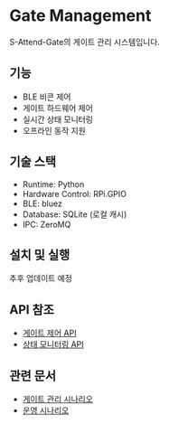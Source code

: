 # Gate Management

S-Attend-Gate의 게이트 관리 시스템입니다.

## 기능

- BLE 비콘 제어
- 게이트 하드웨어 제어
- 실시간 상태 모니터링
- 오프라인 동작 지원

## 기술 스택

- Runtime: Python
- Hardware Control: RPi.GPIO
- BLE: bluez
- Database: SQLite (로컬 캐시)
- IPC: ZeroMQ

## 설치 및 실행

추후 업데이트 예정

## API 참조

- [게이트 제어 API](/.concepts/scenarios/system-scenarios/gate-management/core/control-system.md)
- [상태 모니터링 API](/.concepts/scenarios/system-scenarios/gate-management/operations/operational-monitoring.md)

## 관련 문서

- [게이트 관리 시나리오](/.concepts/scenarios/system-scenarios/gate-management/)
- [운영 시나리오](/.concepts/scenarios/user-scenarios/gate-management/)
